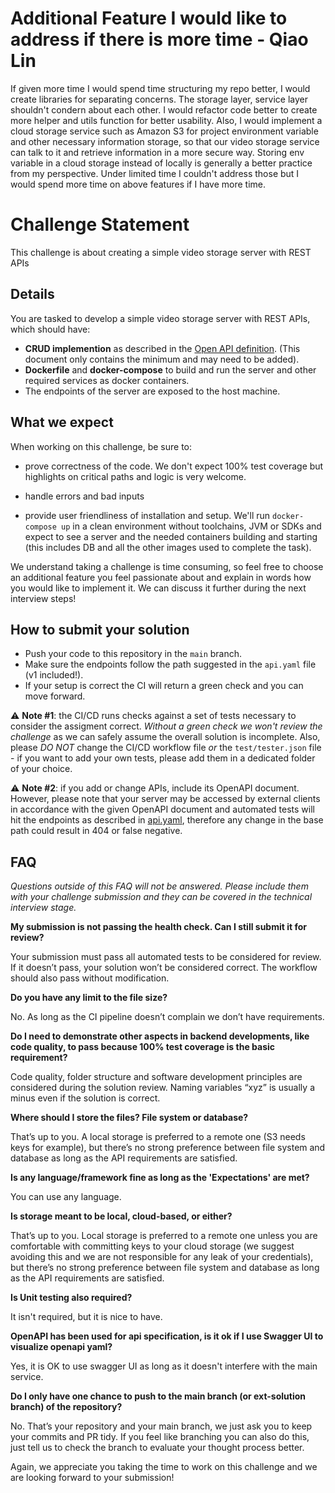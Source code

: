 # Additional Feature I would like to address if there is more time - Qiao Lin
If given more time I would spend time structuring my repo better, I would create libraries for separating concerns. The storage layer, service layer shouldn't condern about each other. I would refactor code better to create more helper and utils function for better usability. 
Also, I would implement a cloud storage service such as Amazon S3 for project environment variable and other necessary information storage, so that our video storage service can talk to it and retrieve information in a more secure way. Storing env variable in a cloud storage instead of locally is generally a better practice from my perspective. Under limited time I couldn't address those but I would spend more time on above features if I have more time.

# Challenge Statement

This challenge is about creating a simple video storage server with REST APIs

## Details

You are tasked to develop a simple video storage server with REST APIs, which should have:
- **CRUD implemention** as described in the [Open API definition](./api.yaml). (This document only contains the minimum and may need to be added).
- **Dockerfile** and **docker-compose** to build and run the server and other required services as docker containers.
- The endpoints of the server are exposed to the host machine.

## What we expect

When working on this challenge, be sure to:

- prove correctness of the code. We don't expect 100% test coverage but highlights on critical paths and logic is very welcome.
  
- handle errors and bad inputs
  
- provide user friendliness of installation and setup. We'll run `docker-compose up` in a clean environment without toolchains, JVM or SDKs and expect to see a server and the needed containers building and starting (this includes DB and all the other images used to complete the task).

We understand taking a challenge is time consuming, so feel free to choose an additional feature you feel passionate about and explain in words how you would like to implement it. We can discuss it further during the next interview steps!

## How to submit your solution

- Push your code to this repository in the `main` branch.
- Make sure the endpoints follow the path suggested in the `api.yaml` file (v1 included!).
- If your setup is correct the CI will return a green check and you can move forward. 

⚠️ **Note #1**: the CI/CD runs checks against a set of tests necessary to consider the assigment correct. _Without a green check we won't review the challenge_ as we can safely assume the overall solution is incomplete. Also, please *DO NOT* change the CI/CD workflow file _or_ the `test/tester.json` file - if you want to add your own tests, please add them in a dedicated folder of your choice.

⚠️ **Note #2**: if you add or change APIs, include its OpenAPI document. However, please note that your server may be accessed by external clients in accordance with the given OpenAPI document and automated tests will hit the endpoints as described in [api.yaml](./api.yaml), therefore any change in the base path could result in 404 or false negative.

## FAQ
_Questions outside of this FAQ will not be answered. Please include them with your challenge submission and they can be covered in the technical interview stage._


**My submission is not passing the health check. Can I still submit it for review?**

Your submission must pass all automated tests to be considered for review. If it doesn’t pass, your solution won’t be considered correct. The workflow should also pass without modification. 

**Do you have any limit to the file size?**

No. As long as the CI pipeline doesn’t complain we don’t have requirements.

**Do I need to demonstrate other aspects in backend developments, like code quality, to pass because 100% test coverage is the basic requirement?**

Code quality, folder structure and software development principles are considered during the solution review. Naming variables “xyz” is usually a minus even if the solution is correct.

**Where should I store the files? File system or database?**

That’s up to you. A local storage is preferred to a remote one (S3 needs keys for example), but there’s no strong preference between file system and database as long as the API requirements are satisfied. 

**Is any language/framework fine as long as the 'Expectations' are met?**

You can use any language. 

**Is storage meant to be local, cloud-based, or either?**

That’s up to you. Local storage is preferred to a remote one unless you are comfortable with committing keys to your cloud storage (we suggest avoiding this and we are not responsible for any leak of your credentials), but there’s no strong preference between file system and database as long as the API requirements are satisfied.

**Is Unit testing also required?**

It isn't required, but it is nice to have.

**OpenAPI has been used for api specification, is it ok if I use Swagger UI to visualize openapi yaml?**

Yes, it is OK to use swagger UI as long as it doesn't interfere with the main service.

**Do I only have one chance to push to the main branch (or ext-solution branch) of the repository?**

No. That’s your repository and your main branch, we just ask you to keep your commits and PR tidy. If you feel like branching you can also do this, just tell us to check the branch to evaluate your thought process better.



Again, we appreciate you taking the time to work on this challenge and we are looking forward to your submission!

